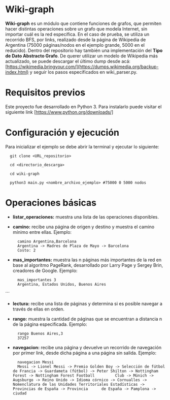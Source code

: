 # Wiki-graph
**Wiki-graph** es un módulo que contiene funciones de grafos, que permiten hacer distintas operaciones sobre un grafo que modela Internet, sin importar cuál es la red específica.
En el caso de prueba, se utiliza un recorrido BFS, por links, realizado desde la página de Wikipedia de Argentina (75000 páginas/nodos en el ejemplo grande, 5000 en el reducido).
Dentro del repositorio hay también una implementación del **Tipo de Dato Abstracto Grafo**.
De querer utilizar un modelo de Wikipedia más actualizado, se puede descargar el último dump desde acá:
[https://wikimedia.bringyour.com/](https://dumps.wikimedia.org/backup-index.html)
y seguir los pasos especificados en wiki_parser.py.

# Requisitos previos

Este proyecto fue desarrollado en Python 3. Para instalarlo puede visitar el siguiente link [https://www.python.org/downloads/]

# Configuración y ejecución

Para inicializar el ejemplo se debe abrir la terminal y ejecutar lo siguiente:
```
  git clone <URL_repositorio>

  cd <directorio_descarga>

  cd wiki-graph

  python3 main.py <nombre_archivo_ejemplo> #75000 0 5000 nodos
```

# Operaciones básicas
- **listar_operaciones:** muestra una lista de las operaciones disponibles.

- **camino:** recibe una página de origen y destino y muestra el camino mínimo entre ellas.
  Ejemplo:
  ```
    camino Argentina,Barcelona
    Argentina -> Madres de Plaza de Mayo -> Barcelona
    Costo: 2
  ```
- **mas_importantes:** muestra las n páginas más importantes de la red en base al algoritmo PageRank, desarrollado por Larry   Page y Sergey Brin, creadores de Google.
  Ejemplo:
  ```
    mas_importantes 3
    Argentina, Estados Unidos, Buenos Aires
 ´´´
- **lectura:** recibe una lista de páginas y determina si es posible navegar a través de ellas en orden.
  
- **rango:** muestra la cantidad de páginas que se encuentran a distancia n de la página especificada.
  Ejemplo:
  ```
    rango Buenos Aires,3
    37257
  ```
- **navegacion:** recibe una página y devuelve un recorrido de navegación por primer link, desde dicha página a una página sin salida.
  Ejemplo:
  ```
    navegacion Messi
    Messi -> Lionel Messi -> Premio Golden Boy -> Selección de fútbol de Francia -> Guardameta (fútbol) -> Peter Shilton -> Nottingham Forest -> Nottingham Forest Football         Club -> Múnich -> Augsburgo -> Reino Unido -> Idioma córnico -> Cornualles -> Nomenclatura de las Unidades Territoriales Estadísticas -> Provincias de España -> Provincia      de España -> Pamplona -> ciudad
```
